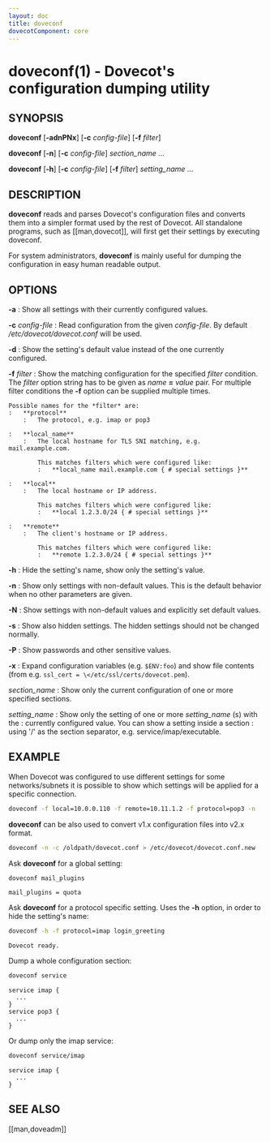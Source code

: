 ```yaml
---
layout: doc
title: doveconf
dovecotComponent: core
---
```


# doveconf(1) - Dovecot's configuration dumping utility

## SYNOPSIS

**doveconf**
  [**-adnPNx**]
  [**-c** *config-file*]
  [**-f** *filter*]

**doveconf**
  [**-n**]
  [**-c** *config-file*]
  *section_name* ...

**doveconf**
  [**-h**]
  [**-c** *config-file*]
  [**-f** *filter*]
  *setting_name* ...

## DESCRIPTION

**doveconf** reads and parses Dovecot's configuration files and converts
them into a simpler format used by the rest of Dovecot. All standalone
programs, such as [[man,dovecot]], will first get their settings by executing
doveconf.

For system administrators, **doveconf** is mainly useful for dumping the
configuration in easy human readable output.

## OPTIONS

**-a**
:   Show all settings with their currently configured values.

**-c** *config-file*
:   Read configuration from the given *config-file*. By default
    */etc/dovecot/dovecot.conf* will be used.

**-d**
:   Show the setting's default value instead of the one currently
    configured.

**-f** *filter*
:   Show the matching configuration for the specified *filter*
    condition. The *filter* option string has to be given as
    *name* **=** *value* pair. For multiple filter conditions the
    **-f** option can be supplied multiple times.

    Possible names for the *filter* are:
    :   **protocol**
        :   The protocol, e.g. imap or pop3

    :   **local_name**
        :   The local hostname for TLS SNI matching, e.g. mail.example.com.

            This matches filters which were configured like:
            :   **local_name mail.example.com { # special settings }**

    :   **local**
        :   The local hostname or IP address.

            This matches filters which were configured like:
            :   **local 1.2.3.0/24 { # special settings }**

    :   **remote**
        :   The client's hostname or IP address.

            This matches filters which were configured like:
            :   **remote 1.2.3.0/24 { # special settings }**

**-h**
:   Hide the setting's name, show only the setting's value.

**-n**
:   Show only settings with non-default values. This is the default behavior
    when no other parameters are given.

**-N**
:   Show settings with non-default values and explicitly set default values.

**-s**
:   Show also hidden settings. The hidden settings should not be changed
    normally.

**-P**
:   Show passwords and other sensitive values.

**-x**
:   Expand configuration variables (e.g. `$ENV:foo`) and show file contents
    (from e.g. `ssl_cert = \</etc/ssl/certs/dovecot.pem`).

*section_name*
:   Show only the current configuration of one or more specified sections.

*setting_name*
:   Show only the setting of one or more *setting_name* (s) with the
:   currently configured value. You can show a setting inside a section
:   using '/' as the section separator, e.g. service/imap/executable.

## EXAMPLE

When Dovecot was configured to use different settings for some
networks/subnets it is possible to show which settings will be applied
for a specific connection.

```sh
doveconf -f local=10.0.0.110 -f remote=10.11.1.2 -f protocol=pop3 -n
```

**doveconf** can be also used to convert v1.x configuration files into
v2.x format.

```sh
doveconf -n -c /oldpath/dovecot.conf > /etc/dovecot/dovecot.conf.new
```

Ask **doveconf** for a global setting:

```sh
doveconf mail_plugins
```
```
mail_plugins = quota
```

Ask **doveconf** for a protocol specific setting. Uses the **-h**
option, in order to hide the setting's name:

```sh
doveconf -h -f protocol=imap login_greeting
```
```
Dovecot ready.
```

Dump a whole configuration section:

```sh
doveconf service
```
```
service imap {
  ...
}
service pop3 {
  ...
}
```

Or dump only the imap service:

```sh
doveconf service/imap
```
```
service imap {
  ...
}
```

<!-- @include: include/reporting-bugs.inc -->

## SEE ALSO

[[man,doveadm]]
